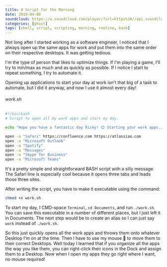 ```yaml
---
title: A Script for the Morning
date: 2019-04-08
soundcloud: https://w.soundcloud.com/player/?url=https%3A//api.soundcloud.com/tracks/389104506
categories: [ghost]
tags: [shell, script, scripting, morning, routine, bash]
---
```


Not long after I started working as a software engineer, I noticed that I always open up the same apps for work and put them into the same order on their respective desktops. It was getting tedious.

I'm the type of person that likes to optimize things. If I'm playing a game, I'll try to min/max as much and as quickly as possible. If I notice I start to repeat something, I try to automate it. 

Opening up applications to start your day at work isn't that big of a task to automate, but I did it anyway, and now I use it almost every day!

###### work.sh
```bash
#!/bin/bash
# Script to open all my work apps and start my day.

echo "Hope you have a fantastic day Ricky! 😊 Starting your work apps..."

open -a "Safari" https://confluence.com https://atlassian.com
open -a "Microsoft Outlook"
open -a "Spotify"
open -a "Messages"
open -a "Skype for Business"
open -a "Microsoft Teams"
```

It's a pretty simple and straightforward BASH script with a silly message. The Safari line is especially cool because it opens three tabs and loads those three sites.

After writing the script, you have to make it executable using the command:
```bash
chmod +x work.sh
```

To start my day, I CMD-space `Terminal`, `cd Documents`, and run `./work.sh`. You can save this executable in a number of different places, but I just left it in Documents. The next step would be to create an alias so I can just say `work` instead of `./work.sh`.

So this just quickly opens all the work apps and throws them onto whatever Desktop I'm on at the time. Then I have to use my mouse 🤮 to move them to their correct Desktops. Well today I learned that if you organize all the apps the way you like them, you can right-click their icons in the Dock and assign them to a Desktop. Now when I open my apps they go right where I want, no mouse required!